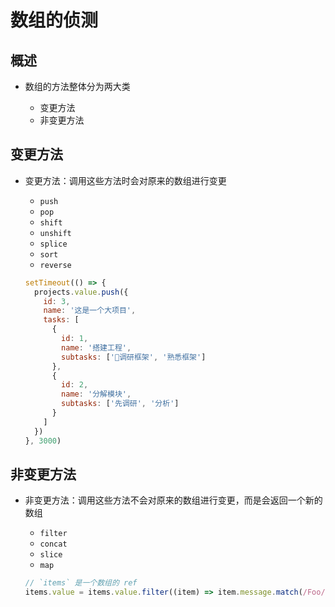 # 数组的侦测

## 概述

+ 数组的方法整体分为两大类

  + 变更方法
  + 非变更方法

## 变更方法

+ 变更方法：调用这些方法时会对原来的数组进行变更

  + `push`
  + `pop`
  + `shift`
  + `unshift`
  + `splice`
  + `sort`
  + `reverse`

  ```js
  setTimeout(() => {
    projects.value.push({
      id: 3,
      name: '这是一个大项目',
      tasks: [
        {
          id: 1,
          name: '搭建工程',
          subtasks: ['🧵调研框架', '熟悉框架']
        },
        {
          id: 2,
          name: '分解模块',
          subtasks: ['先调研', '分析']
        }
      ]
    })
  }, 3000)
  ```

## 非变更方法

+ 非变更方法：调用这些方法不会对原来的数组进行变更，而是会返回一个新的数组

  + `filter`
  + `concat`
  + `slice`
  + `map`

  ```js
  // `items` 是一个数组的 ref
  items.value = items.value.filter((item) => item.message.match(/Foo/))
  ```
